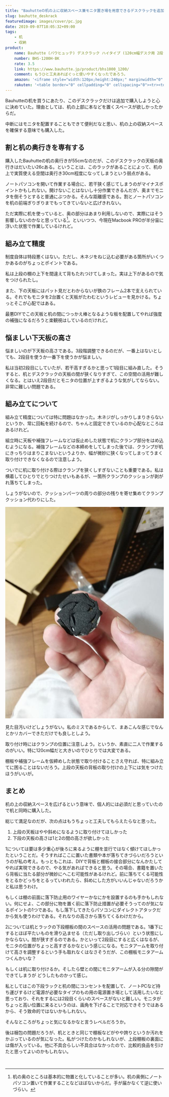 ```yaml
---
title: "Bauhutteの机の上に収納スペース兼モニタ置き場を用意できるデスクラックを追加した"
slug: bauhutte_deskrack
featuredimage: images/cover/pc.jpg
date: 2019-09-07T18:05:32+09:00
tags:
    - 机
    - 収納
product:
    name: Bauhutte (バウヒュッテ) デスクラック ハイタイプ (120cm幅デスク用 2段ラック)
    number: BHS-1200H-BK
    rate: 3.5
    link: https://www.bauhutte.jp/product/bhs1000_1200/
    comment: もうひと工夫あればぐっと使いやすくなったであろう。
    amazon: '<iframe style="width:120px;height:240px;" marginwidth="0" marginheight="0" scrolling="no" frameborder="0" src="//rcm-fe.amazon-adsystem.com/e/cm?lt1=_blank&bc1=000000&IS2=1&bg1=FFFFFF&fc1=000000&lc1=0000FF&t=illusionspace-22&language=ja_JP&o=9&p=8&l=as4&m=amazon&f=ifr&ref=as_ss_li_til&asins=B073GQMP8Q&linkId=aef9ec0b07cb4dfbc804b42f7d77ebc4"></iframe>'
    rakuten: '<table border="0" cellpadding="0" cellspacing="0"><tr><td><p style="font-size:12px;line-height:1.4em;margin:5px;word-wrap:break-word"></p></td><td><div style="border:1px solid #000000;border-radius:.75rem;background-color:#FFFFFF;margin:0px;padding:5px;text-align:center;overflow:hidden;"><table><tr><td style="width:240px"><a href="https://hb.afl.rakuten.co.jp/hgc/19265b61.72de778e.19265b62.7ef47cb8/?pc=https%3A%2F%2Fitem.rakuten.co.jp%2Fkadenshop%2F4503-bes-0009%2F&m=http%3A%2F%2Fm.rakuten.co.jp%2Fkadenshop%2Fi%2F10462543%2F&link_type=picttext&ut=eyJwYWdlIjoiaXRlbSIsInR5cGUiOiJwaWN0dGV4dCIsInNpemUiOiIyNDB4MjQwIiwibmFtIjoxLCJuYW1wIjoicmlnaHQiLCJjb20iOjEsImNvbXAiOiJsZWZ0IiwicHJpY2UiOjAsImJvciI6MSwiY29sIjowLCJiYnRuIjoxfQ%3D%3D" target="_blank" rel="nofollow noopener noreferrer" style="word-wrap:break-word;"  ><img src="https://hbb.afl.rakuten.co.jp/hgb/19265b61.72de778e.19265b62.7ef47cb8/?me_id=1244202&item_id=10462543&m=https%3A%2F%2Fthumbnail.image.rakuten.co.jp%2F%400_mall%2Fkadenshop%2Fcabinet%2Fofficebung8%2F4503-bes-0009_1.jpg%3F_ex%3D80x80&pc=https%3A%2F%2Fthumbnail.image.rakuten.co.jp%2F%400_mall%2Fkadenshop%2Fcabinet%2Fofficebung8%2F4503-bes-0009_1.jpg%3F_ex%3D240x240&s=240x240&t=picttext" border="0" style="margin:2px" alt="" title=""></a></td><td style="vertical-align:top;"><p style="font-size:12px;line-height:1.4em;text-align:left;margin:0px;padding:2px 6px;word-wrap:break-word"><a href="https://hb.afl.rakuten.co.jp/hgc/19265b61.72de778e.19265b62.7ef47cb8/?pc=https%3A%2F%2Fitem.rakuten.co.jp%2Fkadenshop%2F4503-bes-0009%2F&m=http%3A%2F%2Fm.rakuten.co.jp%2Fkadenshop%2Fi%2F10462543%2F&link_type=picttext&ut=eyJwYWdlIjoiaXRlbSIsInR5cGUiOiJwaWN0dGV4dCIsInNpemUiOiIyNDB4MjQwIiwibmFtIjoxLCJuYW1wIjoicmlnaHQiLCJjb20iOjEsImNvbXAiOiJsZWZ0IiwicHJpY2UiOjAsImJvciI6MSwiY29sIjowLCJiYnRuIjoxfQ%3D%3D" target="_blank" rel="nofollow noopener noreferrer" style="word-wrap:break-word;"  >【沖縄・離島直送不可/北海道別途送料】【メーカー直送】【代引・時間指定不可】 バウヒュッテ 【ラック】 デスクラック BHS-1200H-BK(ブラック) [※適合デスク幅：120cm] 【ラッピング不可】【快適家電デジタルライフ】</a></p><div style="margin:10px;"><a href="https://hb.afl.rakuten.co.jp/hgc/19265b61.72de778e.19265b62.7ef47cb8/?pc=https%3A%2F%2Fitem.rakuten.co.jp%2Fkadenshop%2F4503-bes-0009%2F&m=http%3A%2F%2Fm.rakuten.co.jp%2Fkadenshop%2Fi%2F10462543%2F&link_type=picttext&ut=eyJwYWdlIjoiaXRlbSIsInR5cGUiOiJwaWN0dGV4dCIsInNpemUiOiIyNDB4MjQwIiwibmFtIjoxLCJuYW1wIjoicmlnaHQiLCJjb20iOjEsImNvbXAiOiJsZWZ0IiwicHJpY2UiOjAsImJvciI6MSwiY29sIjowLCJiYnRuIjoxfQ%3D%3D" target="_blank" rel="nofollow noopener noreferrer" style="word-wrap:break-word;"  ><img src="https://static.affiliate.rakuten.co.jp/makelink/rl.svg" style="float:left;max-height:27px;width:auto;margin-top:0"></a><a href="https://hb.afl.rakuten.co.jp/hgc/19265b61.72de778e.19265b62.7ef47cb8/?pc=https%3A%2F%2Fitem.rakuten.co.jp%2Fkadenshop%2F4503-bes-0009%2F%3Fscid%3Daf_pc_bbtn&m=http%3A%2F%2Fm.rakuten.co.jp%2Fkadenshop%2Fi%2F10462543%2F%3Fscid%3Daf_pc_bbtn&link_type=picttext&ut=eyJwYWdlIjoiaXRlbSIsInR5cGUiOiJwaWN0dGV4dCIsInNpemUiOiIyNDB4MjQwIiwibmFtIjoxLCJuYW1wIjoicmlnaHQiLCJjb20iOjEsImNvbXAiOiJsZWZ0IiwicHJpY2UiOjAsImJvciI6MSwiY29sIjowLCJiYnRuIjoxfQ==" target="_blank" rel="nofollow noopener noreferrer" style="word-wrap:break-word;"  ><div style="float:right;width:41%;height:27px;background-color:#bf0000;color:#fff !important;font-size:12px;font-weight:500;line-height:27px;margin-left:1px;padding: 0 12px;border-radius:16px;cursor:pointer;text-align:center;">楽天で購入</div></a></div></td><tr></table></div></td></tr></table>'
---
```


Bauhutteの机を買うにあたり、このデスクラックだけは追加で購入しようと心に決めていた。理由としては、机の上部に本などを置くスペースが欲しかったからだ。

中断にはモニタを配置することもできて便利だなと思い、机の上の収納スペースを確保する意味でも購入した。

<!--more-->

## 割と机の奥行きを専有する

購入したBauhutteの机の奥行きが55cmなのだが、このデスクラックの天板の奥行きはだいたい26cある。ということは、このラックがあることによって、机の上で実質使える空間は奥行き30cm程度になってしまうという弱点がある。

ノートパソコンを開いて作業する場合に、若干狭く感じてしまうのがマイナスポイントかもしれない。開けないことはないし十分作業できるんだが、奥までモニタを倒そうとすると普通にぶつかる。そんな距離感である。割とノートパソコンを机の前端ぎりぎりまでもってきていないと広げきれない。

ただ実際に机を使っていると、奥の部分はあまり利用しないので、実際にはそう影響しないのかなと思っている[^1]。といいつつ、今現在Macbook PROが半分宙に浮いた状態で作業しているけれど。

## 組み立て精度

制度自体は特段悪くはない。ただし、木ネジをねじ込む必要がある箇所がいくつかあるのがちょっとポイントである。

私は上段の棚の上下を間違えて背もたれつけてしまった。実は上下があるので気をつけられたし。

また、下の天板にはパット見だとわからないが鉄のフレーム2本で支えられている。それでもモニタを2台置くと天板がたわむというレビューを見かける。ちょっとそこが心配ではある。

最悪DIYでこの天板と机の間につっかえ棒となるような板を配置してやれば強度の補強になるだろうと楽観視はしているのだけれど。

## 悩ましい下天板の高さ

悩ましいのが下天板の高さである。3段階調整できるのだが、一番上はないとしても、2段目を使うか一番下を使うかが悩ましい。

私は当初2段目にしていたが、若干高すぎるかと思って1段目に組み直した。そうすると、机とデスクラックの天板の間が狭くなりすぎて、この空間の活用が難しくなる。とはいえ2段目だとモニタの位置が上すぎるような気がしてならない。非常に難しい問題である。

## 組み立てについて

組み立て精度については特に問題はなかった。木ネジがしっかりしまりきらないというか、常に回転を続けるので、ちゃんと固定できているのか心配なところはあるけれど。

組立時に天板や補強フレームなどは仮止めした状態で机にクランプ部分をはめ込むようになる。補強フレームなどの本締めをしてしまった後では、クランプが机にきっちりはまりこまないというよりか、幅が微妙に狭くなってしまってうまく取り付けできなくなるので注意しよう。

ついでに机に取り付ける際はクランプを狭くしすぎないことも重要である。私は横着してひとりでとりつけたせいもあるが、一箇所クランプのクッションが剥がれ落ちてしまった。

しょうがないので、クッションパーツの周りの部分の残りを寄せ集めてクランプクッション代わりにした。

![剥がれ落ちてしまったクランプクッションの代用](deskrack_clamp.jpg)

見た目汚いけどしょうがない。私のミスであるからして、まあこんな感じでなんとかリカバーできただけでも良しとしよう。

取り付け時にはクランプの位置に注意しよう。というか、素直に二人で作業するのがいい。特に120cm幅だと大きいのでひとりでは大変である。

棚板や補強フレームを仮締めした状態で取り付けることさえ守れば、特に組み立てに困ることはないだろう。上段の天板の背板の取り付けの上下には気をつけたほうがいいが。

## まとめ

机の上の収納スペースを広げるという意味で、個人的には必須だと思っていたので机と同時に購入した。

総じて満足なのだが、次の点はもうちょっと工夫してもらえたらなと思った。

1. 上段の天板はやや斜めになるように取り付けてほしかった
1. 下段の天板の高さは1と2の間の高さが欲しかった

1については要は多少重心が後ろに来るように棚を並行ではなく傾けてほしかったということだ。そうすればここに置いた書類や本が落ちてきづらいだろうというのが私の考え。もっともこれは、DIYで背板と棚板の接合部分になんかたしてやれば実現できるので、やる気があればできると思う。その場合、書籍を置いたら背板に当たる部分が微妙にへこむ可能性があるけれど。前に落ちてくる可能性をとるかどっちをとるっていわれたら、斜めにした方がいいんじゃないだろうかと私は思うわけ。

もしくは棚の前面に落下防止用のワイヤーかなにかを設置するのも手かもしれない。何にせよ、この部分に物を置く前に落下防止措置が必要そうってのが気になるポイントの1つである。もし落下してきたらパソコンにダイレクトアタックだから気も使うわけである。それなりの高さから落ちてくるわけだから。

2については机とラックの下段棚板の間のスペースの活用の問題である。1番下にするとほぼ平たいものを滑り込ませる（ただし取り出しづらい）という状態にしかならない。間が狭すぎるのである。かといって2段目にすると広くはなるが、モニタの位置がちょっと高すぎるかなという感じになる。モニタアームを取り付けて高さを調整するという手も取れなくはなさそうだが、この棚板モニタアームつくんかいな？

もしくは机に取り付けるか。そしたら壁との間にモニタアームが入る分の隙間ができてしまうが
どうしたものかって感じ。

私としてはこの下段ラックと机の間にコンセントを配置して、ノートPCなど持ち運びするけど電源が必要なタイプのもの用の電源置き場として活用したいなと思っており、それをするには2段目くらいのスペースがないと難しい。モニタがちょっと高い位置に来るというのは、画角を下げることで対応できそうではあるから、そう致命的ではないかもしれない。

そんなところがちょっと気になるかなと言うレベルだろうか。

後は梱包の問題だろうが、机とときと同じで棚板などがやや誇りというか汚れをかぶっているのが気になった。私がつけたのかもしれないが、上段棚板の裏面には傷が入っている。他に不具合らしい不具合はなかったので、比較的良品を引けたと思ってよいのかもしれない。

<a href="https://hb.afl.rakuten.co.jp/hsc/1916093e.da066558.18978272.cd0c8102/?link_type=pict&ut=eyJwYWdlIjoic2hvcCIsInR5cGUiOiJwaWN0IiwiY29sIjowLCJjYXQiOiIyOSIsImJhbiI6IjE1ODcxNjkifQ%3D%3D" target="_blank" rel="nofollow noopener noreferrer" style="word-wrap:break-word;"  ><img src="https://hbb.afl.rakuten.co.jp/hsb/1916093e.da066558.18978272.cd0c8102/?me_id=1&me_adv_id=1587169&t=pict" border="0" style="margin:2px" alt="" title=""></a>

[^1]: 机の奥のところは基本的に物置と化していることが多い。机の奥側にノートパソコン置いて作業することなどほぼないからだ。手が届かなくて逆に使いづらい。